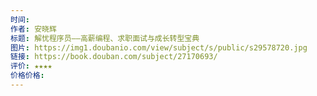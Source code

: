 ```yaml
---
时间: 
作者: 安晓辉
标题: 解忧程序员——高薪编程、求职面试与成长转型宝典
图片: https://img1.doubanio.com/view/subject/s/public/s29578720.jpg
链接: https://book.douban.com/subject/27170693/
评价: ★★★★
价格价格:
---
```

